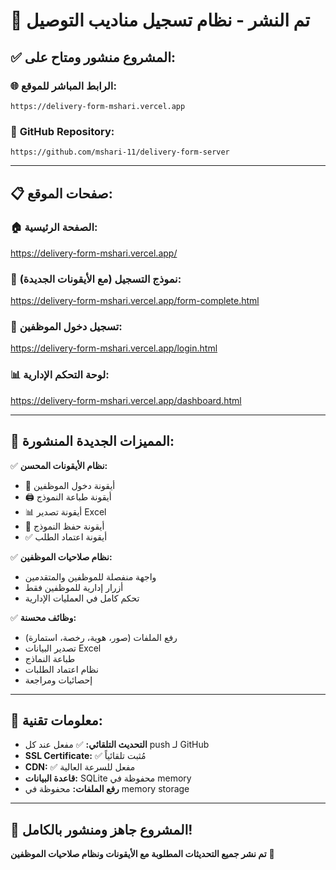 # 🚀 تم النشر - نظام تسجيل مناديب التوصيل

## ✅ المشروع منشور ومتاح على:

### 🌐 **الرابط المباشر للموقع:**
```
https://delivery-form-mshari.vercel.app
```

### 📂 **GitHub Repository:**
```
https://github.com/mshari-11/delivery-form-server
```

---

## 📋 **صفحات الموقع:**

### 🏠 **الصفحة الرئيسية:**
https://delivery-form-mshari.vercel.app/

### 📝 **نموذج التسجيل (مع الأيقونات الجديدة):**
https://delivery-form-mshari.vercel.app/form-complete.html

### 🔐 **تسجيل دخول الموظفين:**
https://delivery-form-mshari.vercel.app/login.html

### 📊 **لوحة التحكم الإدارية:**
https://delivery-form-mshari.vercel.app/dashboard.html

---

## 🎯 **المميزات الجديدة المنشورة:**

✅ **نظام الأيقونات المحسن:**
- 🔐 أيقونة دخول الموظفين
- 🖨️ أيقونة طباعة النموذج
- 📊 أيقونة تصدير Excel
- 💾 أيقونة حفظ النموذج
- ✅ أيقونة اعتماد الطلب

✅ **نظام صلاحيات الموظفين:**
- واجهة منفصلة للموظفين والمتقدمين
- أزرار إدارية للموظفين فقط
- تحكم كامل في العمليات الإدارية

✅ **وظائف محسنة:**
- رفع الملفات (صور، هوية، رخصة، استمارة)
- تصدير البيانات Excel
- طباعة النماذج
- نظام اعتماد الطلبات
- إحصائيات ومراجعة

---

## 🔧 **معلومات تقنية:**

- **التحديث التلقائي:** ✅ مفعل عند كل push لـ GitHub
- **SSL Certificate:** ✅ مُثبت تلقائياً
- **CDN:** ✅ مفعل للسرعة العالية
- **قاعدة البيانات:** SQLite محفوظة في memory
- **رفع الملفات:** محفوظة في memory storage

---

## 🎉 **المشروع جاهز ومنشور بالكامل!**

**تم نشر جميع التحديثات المطلوبة مع الأيقونات ونظام صلاحيات الموظفين** 🚀

